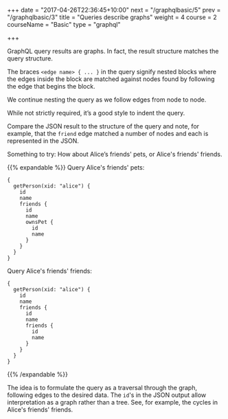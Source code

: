 +++
date = "2017-04-26T22:36:45+10:00"
next = "/graphqlbasic/5"
prev = "/graphqlbasic/3"
title = "Queries describe graphs"
weight = 4
course = 2
courseName = "Basic"
type = "graphql"

+++

GraphQL query results are graphs. In fact, the result structure matches the
query structure.

The braces `<edge name> { ... }` in the query signify nested blocks where the
edges inside the block are matched against nodes found by following the edge
that begins the block.

We continue nesting the query as we follow edges from node to node.

While not strictly required, it’s a good style to indent the query.

Compare the JSON result to the structure of the query and note, for example,
that the `friend` edge matched a number of nodes and each is represented in the
JSON.

Something to try: How about Alice’s friends' pets, or Alice's friends' friends.

{{% expandable %}} Query Alice's friends' pets:

```
{
  getPerson(xid: "alice") {
    id
    name
    friends {
      id
      name
      ownsPet {
        id
        name
      }
    }
  }
}
```

Query Alice's friends' friends:

```
{
  getPerson(xid: "alice") {
    id
    name
    friends {
      id
      name
      friends {
        id
        name
      }
    }
  }
}
```

{{% /expandable %}}

The idea is to formulate the query as a traversal through the graph, following
edges to the desired data. The `id`'s in the JSON output allow interpretation as
a graph rather than a tree. See, for example, the cycles in Alice's friends'
friends.
